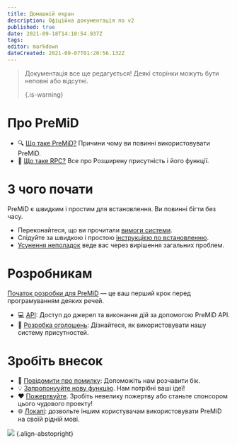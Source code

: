 ```yaml
---
title: Домашній екран
description: Офіційна документація по v2
published: true
date: 2021-09-18T14:10:54.937Z
tags: 
editor: markdown
dateCreated: 2021-09-07T01:20:56.132Z
---
```


> Документація все ще редагується! Деякі сторінки можуть бути неповні або відсутні. 
> 
> {.is-warning}

# Про PreMiD
- :mag: [Що таке PreMiD?](/about) Причини чому ви повинні використовувати PreMiD.
- :link: [Що таке RPC?](https://discordapp.com/rich-presence) Все про Розширену присутність і його функції.

# З чого почати

PreMiD є швидким і простим для встановлення. Ви повинні бігти без часу.

- Переконайтеся, що ви прочитали [вимоги системи](/install/requirements).
- Слідуйте за швидкою і простою [інструкцією по встановленню](/install).
- [Усунення неполадок](/troubleshooting) веде вас через вирішення загальних проблем.

# Розробникам

[Початок розробки для PreMiD](/dev) — це ваш перший крок перед програмуванням деяких речей.

- :computer: [API](/dev/api): Доступ до джерел та виконання дій за допомогою PreMiD API.
- :wrench: [Розробка оголошень](/dev/presence): Дізнайтеся, як використовувати нашу систему присутностей.

# Зробіть внесок
- :bug: [Повідомити про помилку](https://github.com/PreMiD): Допоможіть нам розчавити бік.
- :bulb: [Запропонууйте нову функцію](https://discord.premid.app/). Нам потрібні ваші ідеї!
- :heart: [Пожертвуйте](https://www.patreon.com/Timeraa). Зробіть невелику пожертву або станьте спонсором цього чудового проекту!
- :globe_with_meridians: [Локалі](https://translate.premid.app): дозвольте іншим користувачам використовувати PreMiD на своїй рідній мові.

![](https://beta.premid.app/img/logo.2b414dc2.gif) {.align-abstopright}